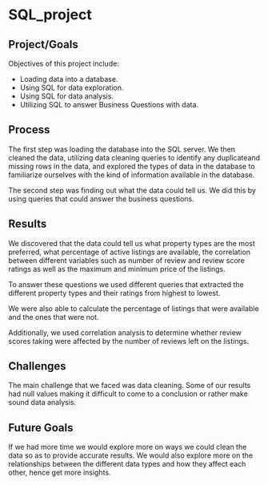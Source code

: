 # SQL_project

## Project/Goals

Objectives of this project include:

- Loading data into a database.
- Using SQL for data exploration.
- Using SQL for data analysis.
- Utilizing SQL to answer Business Questions with data.


## Process

The first step was loading the database into the SQL server. 
We then cleaned the data, utilizing data cleaning queries to identify any duplicateand missing rows in the data, and explored the types of data in the database to familiarize ourselves with the kind of information available in the database. 

The second step was finding out what the data could tell us. We did this by using queries that could answer the business questions.


## Results

We discovered that the data could tell us what property types are the most preferred, what percentage of active listings are available, the correlation between different variables such as number of review and review score ratings as well as the maximum and minimum price of the listings. 

To answer these questions we used different queries that extracted the different property types and their ratings from highest to lowest. 

We were also able to calculate the percentage of listings that were available and the ones that were not. 

Additionally, we used  correlation analysis to determine whether review scores taking were affected by the number of reviews left on the listings.

## Challenges

The main challenge that we faced was data cleaning. Some of our results had null values making it difficult to come to a conclusion or rather make sound data analysis.

## Future Goals

If we had more time we would explore more on ways we could clean the data so as to provide accurate results. 
We would also explore more on the relationships between the different data types and how they affect each other, hence get more insights.
